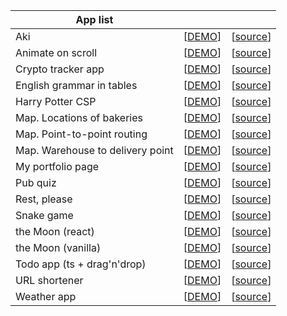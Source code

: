 |  App list |   |   |
|---|---|---|
| Aki| [[DEMO](https://cat-aki.vercel.app/)] |[[source](https://github.com/PopovDS617/aki)] |
| Animate on scroll  | [[DEMO](https://popov-pp1.netlify.app/)] |[[source](https://github.com/PopovDS617/animate-on-scroll-framer)] |
| Crypto tracker app |[[DEMO](https://crypto-trkr.netlify.app/)]| [[source](https://github.com/PopovDS617/crypto-tracker-app)]|
| English grammar in tables | [[DEMO](https://eng-grammar.vercel.app/)] | [[source](https://github.com/PopovDS617/eng-gram)]
| Harry Potter CSP| [[DEMO](https://harry-potter-pp.vercel.app/)]| [[source](https://github.com/PopovDS617/harry-potter)] |
| Map. Locations of bakeries| [[DEMO](https://popov-bakery-locations.netlify.app/)] |[[source](https://github.com/PopovDS617/microservice-interactive-map)] |
| Map. Point-to-point routing | [[DEMO](https://p-t-p-map-routing.vercel.app/)] | [[source](https://github.com/PopovDS617/map-point-to-point-routing)]
| Map. Warehouse to delivery point | [[DEMO](https://map-warehouse-to-delivery-point.vercel.app/)] | [[source](https://github.com/PopovDS617/map-warehouse-to-delivery-point)]|
| My portfolio page| [[DEMO](https://popov.vercel.app/)]|[[source](https://github.com/PopovDS617/portfolio-page)]|
| Pub quiz| [[DEMO](https://quiz-pp.vercel.app/)] |[[source](https://github.com/PopovDS617/pub-quiz-project)] |
| Rest, please| [[DEMO](https://rest-please.vercel.app/)] |[[source](https://github.com/PopovDS617/rest-please)]|
| Snake game| [[DEMO](https://snake-petprj.vercel.app/)] | [[source](https://github.com/PopovDS617/snake-game)] |
| the Moon (react)| [[DEMO](https://moon-pp.netlify.app/)] |[[source](https://github.com/PopovDS617/the-moon)]
| the Moon (vanilla)| [[DEMO](https://moon-pet-prj.netlify.app/)]| [[source](https://github.com/PopovDS617/the-moon-vanilla)] |
|Todo app (ts + drag'n'drop)|  [[DEMO](https://todo-dragndrop-ts.vercel.app/)] | [[source](https://github.com/PopovDS617/todo-dragndrop-ts)]|
|URL shortener|  [[DEMO](https://geturl.vercel.app/)] | [[source](https://github.com/PopovDS617/url-shortener-MERN)]|
|Weather app |[[DEMO](https://popov-forecast.vercel.app/)]| [[source](https://github.com/PopovDS617/microservice-weather-forecast)] |











